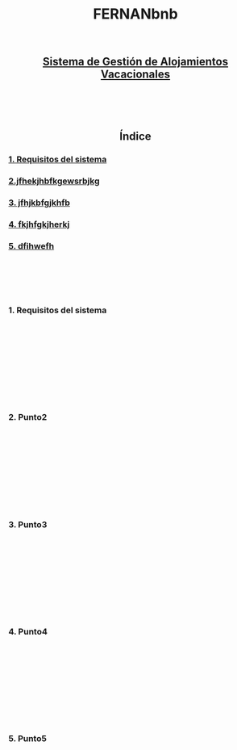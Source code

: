<b><h1 align="center">FERNANbnb</h1></b>
    <br>
    <h2 align="center"><u>Sistema de Gestión de Alojamientos Vacacionales</u></h2>
    <br>
    <br>
    <br>
    <h2 align="center">Índice</h2>
    <h3><a href="punto1">1. Requisitos del sistema</a></h3>
    <h3><a href="punto2">2.jfhekjhbfkgewsrbjkg</a></h3>
    <h3><a href="punto3">3. jfhjkbfgjkhfb</a></h3>
    <h3><a href="punto4">4. fkjhfgkjherkj</a></h3>
    <h3><a href="punto5">5. dfihwefh</a></h3>
    <br>
    <br>
    <br>
    <br>
    <h3 id="punto1">1. Requisitos del sistema</h3>
    <br>
    <br>
    <br>
    <br>
    <br>
    <br>
    <br>
    <br>
    <br>
    <h3 id="punto2">2. Punto2</h3>
    <br>
    <br>
    <br>
    <br>
    <br>
    <br>
    <br>
    <br>
    <br>
    <h3 id="punto3">3. Punto3</h3>
    <br>
    <br>
    <br>
    <br>
    <br>
    <br>
    <br>
    <br>
    <br>
    <h3 id="punto4">4. Punto4</h3>
    <br>
    <br>
    <br>
    <br>
    <br>
    <br>
    <br>
    <br>
    <br>
    <h3 id="punto5">5. Punto5</h3>
